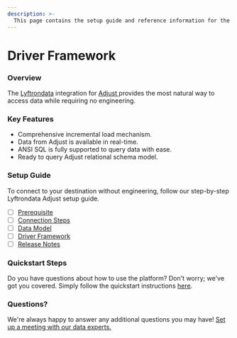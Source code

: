 ```yaml
---
description: >-
  This page contains the setup guide and reference information for the Adjust source connector.
---
```


# Driver Framework

### Overview

The [Lyftrondata](https://www.lyftrondata.com/) integration for [Adjust](https://www.lyftrondata.com/integration/adjust/)[ ](https://www.lyftrondata.com/integration/adjust/)provides the most natural way to access data while requiring no engineering.

### Key Features

* Comprehensive incremental load mechanism.
* Data from Adjust is available in real-time.&#x20;
* ANSI SQL is fully supported to query data with ease.
* Ready to query Adjust relational schema model.

### Setup Guide

To connect to your destination without engineering, follow our step-by-step Lyftrondata Adjust setup guide.

* [ ] [Prerequisite](../../marketing-analytics/adjust/prerequisite.md)
* [ ] [Connection Steps](../../marketing-analytics/adjust/connection-steps.md)
* [ ] [Data Model](../../marketing-analytics/adjust/data-model/)
* [ ] [Driver Framework](../../marketing-analytics/adjust/driver-framework/)
* [ ] [Release Notes](../../marketing-analytics/adjust/release-notes.md)

### Quickstart Steps

Do you have questions about how to use the platform? Don't worry; we've got you covered. Simply follow the quickstart instructions [here](../../../quickstart-steps.md).

### Questions? <a href="#questions" id="questions"></a>

We're always happy to answer any additional questions you may have! [Set up a meeting with our data experts.](https://www.lyftrondata.com/book-a-meeting/)


